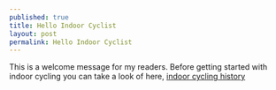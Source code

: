 ```yaml
---
published: true
title: Hello Indoor Cyclist
layout: post
permalink: Hello Indoor Cyclist
---
```

This is a welcome message for my readers. Before getting started with indoor cycling you can take a look of  here, <a href="https://en.wikipedia.org/wiki/Indoor_cycling">indoor cycling history</a>